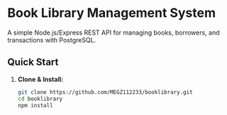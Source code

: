 # Book Library Management System

A simple Node.js/Express REST API for managing books, borrowers, and transactions with PostgreSQL.

## Quick Start

1. **Clone & Install:**
   ```bash
   git clone https://github.com/MEGZ112233/booklibrary.git
   cd booklibrary
   npm install
